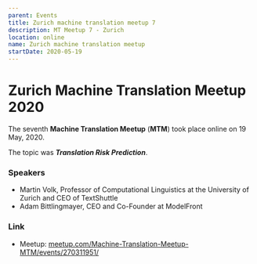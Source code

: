 ```yaml
---
parent: Events
title: Zurich machine translation meetup 7
description: MT Meetup 7 - Zurich
location: online
name: Zurich machine translation meetup
startDate: 2020-05-19
---
```


# Zurich Machine Translation Meetup 2020

The seventh **Machine Translation Meetup** (**MTM**) took place online on 19 May, 2020.

The topic was ***Translation Risk Prediction***.

### Speakers

- Martin Volk, Professor of Computational Linguistics at the University of Zurich and CEO of TextShuttle
- Adam Bittlingmayer, CEO and Co-Founder at ModelFront

### Link

- Meetup: [meetup.com/Machine-Translation-Meetup-MTM/events/270311951/](https://www.meetup.com/Machine-Translation-Meetup-MTM/events/270311951/)
